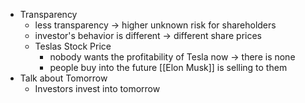 - Transparency 
	- less transparency -> higher unknown risk for shareholders
	- investor's behavior is different -> different share prices
	- Teslas Stock Price
		- nobody wants the profitability of Tesla now -> there is none
		- people buy into the future [[Elon Musk]] is selling to them
- Talk about Tomorrow
	- Investors invest into tomorrow